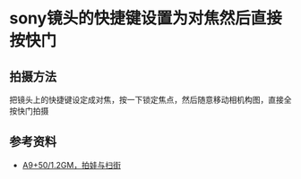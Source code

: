 # sony镜头的快捷键设置为对焦然后直接按快门

## 拍摄方法
把镜头上的快捷键设定成对焦，按一下锁定焦点，然后随意移动相机构图，直接全按快门拍摄

## 参考资料
* [A9+50/1.2GM，拍娃与扫街](https://forum.xitek.com/thread-1974542-3-2.html)
